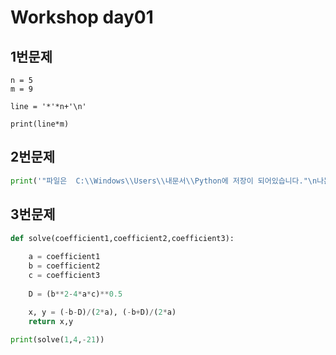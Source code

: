 # Workshop day01

## 1번문제

```
n = 5
m = 9

line = '*'*n+'\n'

print(line*m)

```

## 2번문제

```python
print('"파일은  C:\\Windows\\Users\\내문서\\Python에 저장이 되어있습니다."\n나는 생각했다. \'cd를 써서 git bash로 들어가봐야지\'')
```

## 3번문제

```python
def solve(coefficient1,coefficient2,coefficient3):
	
    a = coefficient1
	b = coefficient2
	c = coefficient3
	
	D = (b**2-4*a*c)**0.5

	x, y = (-b-D)/(2*a), (-b+D)/(2*a)
	return x,y
    
print(solve(1,4,-21))

```

